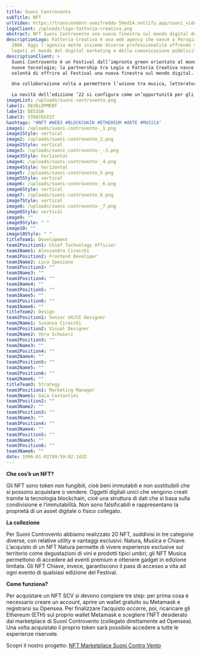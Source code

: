 ```yaml
---
title: Suoni Controvento
subTitle: NFT
urlVideo: https://transcendent-semifreddo-59ed14.netlify.app/suoni_video.mp4
logoClient: /uploads/logo-fattoria-creativa.png
abstract: NFT Suoni Controvento una nuova finestra sul mondo digital del Web3.
descriptionLogo: Fattoria Creativa è una web agency che nasce a Perugia nel
  2000. Oggi l'agenzia mette insieme diverse professionalità offrendo servizi
  legati al mondo del digital marketing e della comunicazione pubblicitaria.
descriptionClient: >
  Suoni Controvento è un Festival dall’impronta green orientato al mondo delle
  nuove tecnologie; la partnership tra Logix e Fattoria Creativa nasce dalla
  volontà di offrire al Festival una nuova finestra sul mondo digital. 

  Una collaborazione volta a permettere l’unione tra musica, letteratura, arte e territorio umbro con uno degli asset più popolari del momento: gli NFT. 

  La novità dell’edizione ’22 si configura come un’opportunità per gli utenti di avvicinarsi al mondo del Web3, per vivere il festival in un’ottica differente e offrire vantaggi e nuove modalità di partecipazione attiva a tutta la community di appassionati e curiosi.
imageList: /uploads/suoni-controvento.png
label1: DEVELOPMENT
label2: DESIGN
label3: STRATEGIST
hashtags: "#NFT #WEB3 #BLOCKCHAIN #ETHEREUM #ARTE #MUSICA"
image1: /uploads/suoni-controvento-_1.png
image1Style: vertical
image2: /uploads/suoni-controvento_2.png
image2Style: vertical
image3: /uploads/suoni-controvento-_-3.png
image3Style: horizontal
image4: /uploads/suoni-controvento-_4.png
image4Style: horizontal
image5: /uploads/suoni-controvento_5.png
image5Style: vertical
image6: /uploads/suoni-controvento-_6.png
image6Style: vertical
image7: /uploads/suoni-controvento_6.png
image7Style: vertical
image8: /uploads/suoni-controvento-_7.png
image8Style: vertical
image9: ""
image9Style: " "
image10: ""
image10Style: " "
titleTeam1: Development
team1Position1: Chief Technology Officier
team1Name1: Alessandro Cirocchi
team1Position2: Frontend Developer
team1Name2: Luca Spezzano
team1Position3: ""
team1Name3: ""
team1Position4: ""
team1Name4: ""
team1Position5: ""
team1Name5: ""
team1Position6: ""
team1Name6: ""
titleTeam2: Design
team2Position1: Senior UX/UI Designer
team2Name1: Susanna Cirocchi
team2Position2: Visual Designer
team2Name2: Vera Schwierz
team2Position3: ""
team2Name3: ""
team2Position4: ""
team2Name4: ""
team2Position5: ""
team2Name5: ""
team2Position6: ""
team2Name6: ""
titleTeam3: Strategy
team3Position1: Marketing Manager
team3Name1: Gaia Costantini
team3Position2: ""
team3Name2: ""
team3Position3: ""
team3Name3: ""
team3Position4: ""
team3Name4: ""
team3Position5: ""
team3Name5: ""
team3Position6: ""
team3Name6: ""
date: 1996-01-01T09:59:02.143Z
---
```

**Che cos’è un NFT?**

Gli NFT sono token non fungibili, cioè beni immutabili e non sostituibili che si possono acquistare o vendere. Oggetti digitali unici che vengono creati tramite la tecnologia blockchain, cioè una struttura di dati che si basa sulla condivisione e l’immutabilità. Non sono falsificabili e rappresentano la proprietà di un asset digitale o fisico collegato.

**La collezione**

Per Suoni Controvento abbiamo realizzato 20 NFT, suddivisi in tre categorie diverse, con relative utility e vantaggi esclusivi: Natura, Musica e Chiave. L’acquisto di un NFT Natura permette di vivere esperienze esclusive sul territorio come degustazioni di vini e prodotti tipici umbri; gli NFT Musica permettono di accedere ad eventi premium e ottenere gadget in edizione limitata. Gli NFT Chiave, invece, garantiscono il pass di accesso a vita ad ogni evento di qualsiasi edizione del Festival.

**Come funziona?**

Per acquistare un NFT SCV si devono compiere tre step: per prima cosa è necessario creare un account, aprire un wallet gratuito su Metamask e registrarsi su Opensea. Per finalizzare l’acquisto occorre, poi, ricaricare gli Ethereum (ETH) sul proprio wallet Metamask e scegliere l’NFT desiderato dal marketplace di Suoni Controvento (collegato direttamente ad Opensea). Una volta acquistato il proprio token sarà possibile accedere a tutte le esperienze riservate.

Scopri il nostro progetto: 
[NFT Marketplace Suoni Contro Vento](https://nft.suonicontrovento.it/)
